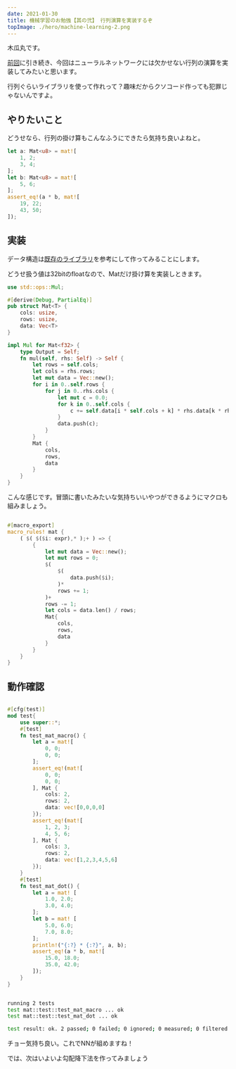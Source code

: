 ```yaml
---
date: 2021-01-30
title: 機械学習のお勉強【其の弐】 行列演算を実装するぞ
topImage: ./hero/machine-learning-2.png
---
```


木瓜丸です。

[前回](https://boke0.netlify.com/blog/machine-learning-1)に引き続き、今回はニューラルネットワークには欠かせない行列の演算を実装してみたいと思います。

行列ぐらいライブラリを使って作れって？趣味だからクソコード作っても犯罪じゃないんですよ。

## やりたいこと

どうせなら、行列の掛け算もこんなふうにできたら気持ち良いよねと。

```rust
let a: Mat<u8> = mat![
    1, 2;
    3, 4;
];
let b: Mat<u8> = mat![
    5, 6;
];
assert_eq!(a * b, mat![
    19, 22;
    43, 50;
]);
```

## 実装

データ構造は[既存のライブラリ](https://github.com/AtheMathmo/rusty-machine/blob/master/examples/k-means_generating_cluster.rs)を参考にして作ってみることにします。

どうせ扱う値は32bitのfloatなので、Mat<f32>だけ掛け算を実装しときます。

```rust
use std::ops::Mul;

#[derive(Debug, PartialEq)]
pub struct Mat<T> {
    cols: usize,
    rows: usize,
    data: Vec<T>
}

impl Mul for Mat<f32> {
    type Output = Self;
    fn mul(self, rhs: Self) -> Self {
        let rows = self.cols;
        let cols = rhs.rows;
        let mut data = Vec::new();
        for i in 0..self.rows {
            for j in 0..rhs.cols {
                let mut c = 0.0;
                for k in 0..self.cols {
                    c += self.data[i * self.cols + k] * rhs.data[k * rhs.cols + j];
                }
                data.push(c);
            }
        }
        Mat {
            cols,
            rows,
            data
        }
    }
}
```

こんな感じです。冒頭に書いたみたいな気持ちいいやつができるようにマクロも組みましょう。

```rust

#[macro_export]
macro_rules! mat {
    ( $( $($i: expr),* );+ ) => {
        {
            let mut data = Vec::new();
            let mut rows = 0;
            $(
                $(
                    data.push($i);
                )*
                rows += 1;
            )+
            rows -= 1;
            let cols = data.len() / rows;
            Mat{
                cols,
                rows,
                data
            }
        }
    }
}

```

## 動作確認

```rust

#[cfg(test)]
mod test{
    use super::*;
    #[test]
    fn test_mat_macro() {
        let a = mat![
            0, 0;
            0, 0;
        ];
        assert_eq!(mat![
            0, 0;
            0, 0;
        ], Mat {
            cols: 2,
            rows: 2,
            data: vec![0,0,0,0]
        });
        assert_eq!(mat![
            1, 2, 3;
            4, 5, 6;
        ], Mat {
            cols: 3,
            rows: 2,
            data: vec![1,2,3,4,5,6]
        });
    }
    #[test]
    fn test_mat_dot() {
        let a = mat! [
            1.0, 2.0;
            3.0, 4.0;
        ];
        let b = mat! [
            5.0, 6.0;
            7.0, 8.0;
        ];
        println!("{:?} * {:?}", a, b);
        assert_eq!(a * b, mat![
            15.0, 18.0;
            35.0, 42.0;
        ]);
    }
}
```

```bash

running 2 tests
test mat::test::test_mat_macro ... ok
test mat::test::test_mat_dot ... ok

test result: ok. 2 passed; 0 failed; 0 ignored; 0 measured; 0 filtered out; finished in 0.00s

```

チョー気持ち良い。これでNNが組めますね！

では、次はいよいよ勾配降下法を作ってみましょう
